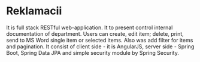 # Reklamacii
It is full stack RESTful web-application. It to present control internal documentation of department. Users can create, edit item; delete, print, send to MS Word single item or selected items. Also was add filter for items and pagination. It consist of client side - it is AngularJS, server side - Spring Boot, Spring Data JPA and simple security module by Spring Security.
